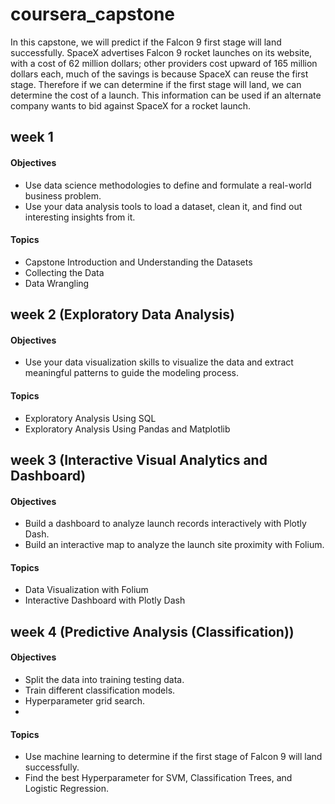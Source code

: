 # coursera_capstone
In this capstone, we will predict if the Falcon 9 first stage will land successfully. SpaceX advertises Falcon 9 rocket launches on its website, with a cost of 62 million dollars; other providers cost upward of 165 million dollars each, much of the savings is because SpaceX can reuse the first stage. Therefore if we can determine if the first stage will land, we can determine the cost of a launch. This information can be used if an alternate company wants to bid against SpaceX for a rocket launch. 

## week 1
#### Objectives
* Use data science methodologies to define and formulate a real-world business problem.
* Use your data analysis tools to load a dataset, clean it, and find out interesting insights from it.
#### Topics
* Capstone Introduction and Understanding the Datasets
* Collecting the Data
* Data Wrangling

## week 2 (Exploratory Data Analysis)
#### Objectives
* Use your data visualization skills to visualize the data and extract meaningful patterns to guide the modeling process.
#### Topics
* Exploratory Analysis Using SQL
* Exploratory Analysis Using Pandas and Matplotlib

## week 3 (Interactive Visual Analytics and Dashboard)
#### Objectives
* Build a dashboard to analyze launch records interactively with Plotly Dash.
* Build an interactive map to analyze the launch site proximity with Folium.
#### Topics
* Data Visualization with Folium
* Interactive Dashboard with Plotly Dash

## week 4 (Predictive Analysis (Classification))
#### Objectives
* Split the data into training testing data.
* Train different classification models.
* Hyperparameter grid search.
* 
#### Topics
* Use machine learning to determine if the first stage of Falcon 9 will land successfully. 
* Find the best Hyperparameter for SVM, Classification Trees, and Logistic Regression.


